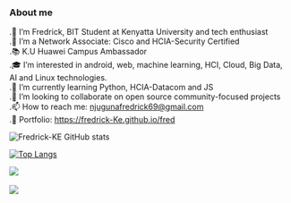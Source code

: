 ### About me
.💬 I’m Fredrick, BIT Student at Kenyatta University and tech enthusiast<br> 
.🔭 I’m a Network Associate: Cisco and HCIA-Security Certified<br>
.📚 K.U Huawei  Campus Ambassador<br>
.🎓 I’m interested in android, web, machine learning, HCI, Cloud, Big Data, AI and Linux technologies.<br>
.🌱 I’m currently learning Python, HCIA-Datacom and JS<br>
.🦒 I’m looking to collaborate on open source community-focused projects<br>
.📫 How to reach me: njugunafredrick69@gmail.com<br>
.👀 Portfolio: https://fredrick-Ke.github.io/fred




![Fredrick-KE GitHub stats](https://github-readme-stats.vercel.app/api?username=Fredrick-KE&theme=maroongold&show_icons=true)

[![Top Langs](https://github-readme-stats.vercel.app/api/top-langs/?username=Fredrick-KE&theme=omni&layout=compact)](https://github.com/Fredrick-KE/github-readme-stats)

<a href="https://github.com/anuraghazra/github-readme-stats">
  <img align="center" src="https://github-readme-stats.vercel.app/api/pin/?username=anuraghazra&theme=gruvbox_light&repo=github-readme-stats" />
</a><br>
<a href="https://github.com/anuraghazra/Convoychat"><br>
  <img align="center" src="https://github-readme-stats.vercel.app/api/pin/?username=anuraghazra&theme=highcontrast&repo=Convoychat" />
</a><br><br>


